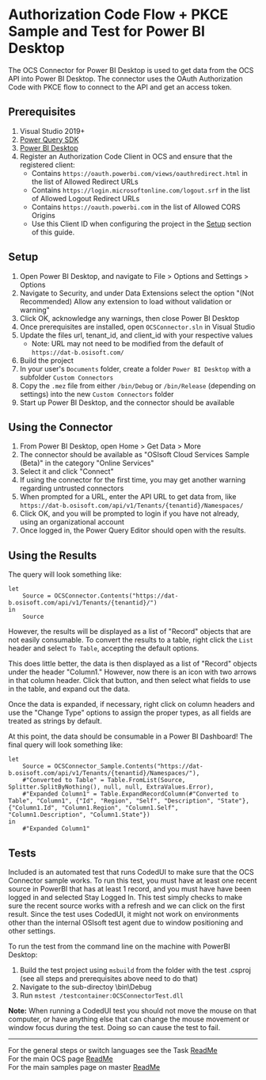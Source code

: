 # Authorization Code Flow + PKCE Sample and Test for Power BI Desktop

The OCS Connector for Power BI Desktop is used to get data from the OCS API into Power BI Desktop. The connector uses the OAuth Authorization Code with PKCE flow to connect to the API and get an access token.

## Prerequisites

1. Visual Studio 2019+
1. [Power Query SDK](https://marketplace.visualstudio.com/items?itemName=Dakahn.PowerQuerySDK)
1. [Power BI Desktop](https://powerbi.microsoft.com/en-us/desktop/)
1. Register an Authorization Code Client in OCS and ensure that the registered client:
   - Contains `https://oauth.powerbi.com/views/oauthredirect.html` in the list of Allowed Redirect URLs
   - Contains `https://login.microsoftonline.com/logout.srf` in the list of Allowed Logout Redirect URLs
   - Contains `https://oauth.powerbi.com` in the list of Allowed CORS Origins
   - Use this Client ID when configuring the project in the [Setup](#Setup) section of this guide.

## Setup

1. Open Power BI Desktop, and navigate to File > Options and Settings > Options
1. Navigate to Security, and under Data Extensions select the option "(Not Recommended) Allow any extension to load without validation or warning"
1. Click OK, acknowledge any warnings, then close Power BI Desktop
1. Once prerequisites are installed, open `OCSConnector.sln` in Visual Studio
1. Update the files url, tenant_id, and client_id with your respective values
   - Note: URL may not need to be modified from the default of `https://dat-b.osisoft.com/`
1. Build the project
1. In your user's `Documents` folder, create a folder `Power BI Desktop` with a subfolder `Custom Connectors`
1. Copy the `.mez` file from either `/bin/Debug` or `/bin/Release` (depending on settings) into the new `Custom Connectors` folder
1. Start up Power BI Desktop, and the connector should be available

## Using the Connector

1. From Power BI Desktop, open Home > Get Data > More
1. The connector should be available as "OSIsoft Cloud Services Sample (Beta)" in the category "Online Services"
1. Select it and click "Connect"
1. If using the connector for the first time, you may get another warning regarding untrusted connectors
1. When prompted for a URL, enter the API URL to get data from, like `https://dat-b.osisoft.com/api/v1/Tenants/{tenantid}/Namespaces/`
1. Click OK, and you will be prompted to login if you have not already, using an organizational account
1. Once logged in, the Power Query Editor should open with the results.

## Using the Results

The query will look something like:

```
let
    Source = OCSConnector.Contents("https://dat-b.osisoft.com/api/v1/Tenants/{tenantid}/")
in
    Source
```

However, the results will be displayed as a list of "Record" objects that are not easily consumable. To convert the results to a table, right click the `List` header and select `To Table`, accepting the default options.

This does little better, the data is then displayed as a list of "Record" objects under the header "Column1." However, now there is an icon with two arrows in that column header. Click that button, and then select what fields to use in the table, and expand out the data.

Once the data is expanded, if necessary, right click on column headers and use the "Change Type" options to assign the proper types, as all fields are treated as strings by default.

At this point, the data should be consumable in a Power BI Dashboard! The final query will look something like:

```
let
    Source = OCSConnector_Sample.Contents("https://dat-b.osisoft.com/api/v1/Tenants/{tenantid}/Namespaces/"),
    #"Converted to Table" = Table.FromList(Source, Splitter.SplitByNothing(), null, null, ExtraValues.Error),
    #"Expanded Column1" = Table.ExpandRecordColumn(#"Converted to Table", "Column1", {"Id", "Region", "Self", "Description", "State"}, {"Column1.Id", "Column1.Region", "Column1.Self", "Column1.Description", "Column1.State"})
in
    #"Expanded Column1"
```

## Tests

Included is an automated test that runs CodedUI to make sure that the OCS Connector sample works. To run this test, you must have at least one recent source in PowerBI that has at least 1 record, and you must have have been logged in and selected Stay Logged In.
This test simply checks to make sure the recent source works with a refresh and we can click on the first result. Since the test uses CodedUI, it might not work on environments other than the internal OSIsoft test agent due to window positioning and other settings.

To run the test from the command line on the machine with PowerBI Desktop:

1. Build the test project using `msbuild` from the folder with the test .csproj (see all steps and prerequisites above need to do that)
1. Navigate to the sub-directoy \bin\Debug
1. Run `mstest /testcontainer:OCSConnectorTest.dll`

**Note:** When running a CodedUI test you should not move the mouse on that computer, or have anything else that can change the mouse movement or window focus during the test. Doing so can cause the test to fail.

---

For the general steps or switch languages see the Task [ReadMe](../../../)  
For the main OCS page [ReadMe](https://github.com/osisoft/OSI-Samples-OCS)  
For the main samples page on master [ReadMe](https://github.com/osisoft/OSI-Samples)
